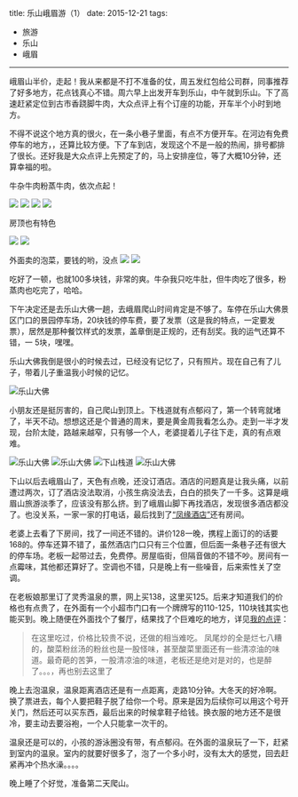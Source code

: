 title: 乐山峨眉游（1）
date: 2015-12-21
tags: 
- 旅游
- 乐山
- 峨眉
---

峨眉山半价，走起！我从来都是不打不准备的仗，周五发红包给公司群，同事推荐了好多地方，花点钱真心不错。周六早上出发开车到乐山，中午就到乐山。下了高速赶紧定位到古市香跷脚牛肉，大众点评上有个订座的功能，开车半个小时到地方。

不得不说这个地方真的很火，在一条小巷子里面，有点不方便开车。在河边有免费停车的地方，，还算比较方便。下了车到店，发现这个不是一般的热闹，排号都排了很长。还好我是大众点评上先预定了的，马上安排座位，等了大概10分钟，还算幸福的啦。

<!--more-->

牛杂牛肉粉蒸牛肉，依次点起！

![](/images/2015/12/IMG_0151.jpg)
![](/images/2015/12/IMG_0152.jpg)
![](/images/2015/12/IMG_0154.jpg)
![](/images/2015/12/IMG_0156.jpg)

房顶也有特色

![](/images/2015/12/IMG_0159.jpg)
![](/images/2015/12/IMG_0160.jpg)

外面卖的泡菜，要钱的哟，没点
![](/images/2015/12/IMG_0164.jpg)
![](/images/2015/12/IMG_0171.jpg)

吃好了一顿，也就100多块钱，非常的爽。牛杂我只吃牛肚，但牛肉吃了很多，粉蒸肉也吃完了，哈哈。

下午决定还是去乐山大佛一趟，去峨眉爬山时间肯定是不够了。车停在乐山大佛景区门口的景园停车场，20块钱的停车费，要了发票（这是我的特点，一定要发票），居然是那种餐饮样式的发票，盖章倒是正规的，还有刮奖。我的运气还算不错，一 5块，嘿嘿。

乐山大佛我倒是很小的时候去过，已经没有记忆了，只有照片。现在自己有了儿子，带着儿子重温我小时候的记忆。

![乐山大佛](/images/2015/12/IMG_0181.jpg)

小朋友还是挺厉害的，自己爬山到顶上。下栈道就有点郁闷了，第一个转弯就堵了，半天不动。想想这还是个普通的周末，要是黄金周我看怎么办。走到一半才发现，台阶太陡，路越来越窄，只有够一个人，老婆提着儿子往下走，真的有点艰难。

![乐山大佛](/images/2015/12/IMG_0215.jpg)
![乐山大佛](/images/2015/12/IMG_0221.jpg)
![下山栈道](/images/2015/12/IMG_0223.jpg)
![乐山大佛](/images/2015/12/IMG_0225.jpg)

下山以后去峨眉山了，天色有点晚，还没订酒店。酒店的问题真是让我头痛，以前遭过两次，订了酒店没法取消，小孩生病没法去，白白的损失了一千多。这算是峨眉山旅游淡季了，应该没有那么挤。到了峨眉山脚下再找酒店，发现很多酒店都没了。也没关系，一家一家的打电话，最后找到了[“凤缘酒店”](http://hotels.ctrip.com/hotel/447011.html#ctm_ref=www_hp_bs_lst)还有房间。

老婆上去看了下房间，找了一间还不错的。讲价128一晚，携程上面订的的话要168的。停车还算不错了，虽然酒店门口只有三个位置，但后面一条巷子还有很大的停车场。老板一起带过去，免费停。房屋临街，但隔音做的不错不吵。房间有一点霉味，其他都还算好了。空调也不错，只是晚上有一些噪音，后来索性关了空调。

在老板娘那里订了灵秀温泉的票，网上买138，这里买125。后来才知道我们的价格也有点贵了，在外面有一个小超市门口有一个牌牌写的110-125，110块钱其实也能买到。晚上随便在外面找个了餐厅，结果找了个巨难吃的地方，详见[我的点评](http://www.dianping.com/shop/44082643)：
> 在这里吃过，价格比较贵不说，还做的相当难吃。
> 凤尾炒的全是烂七八糟的，酸菜粉丝汤的粉丝也是一股怪味，甚至酸菜里面还有一些清凉油的味道。最奇葩的苦笋，一股清凉油的味道，老板还是绝对是对的，也是醉了。。。，再也别去这里了

晚上去泡温泉，温泉距离酒店还是有一点距离，走路10分钟。大冬天的好冷啊。换了票进去，每个人要把鞋子脱了给你一个号。原来是因为后续你可以用这个号开关门，然后还可以买东西，最后出来的时候拿鞋子给钱。换衣服的地方还不是很冷，要主动去要浴袍，一个人只能拿一次干的。

温泉还是可以的，小孩的游泳圈没有带，有点郁闷。在外面的温泉玩了一下，赶紧到室内的温泉。室内的就要好很多了，泡了一个多小时，没有太大的感觉，回去赶紧再冲个热水澡。。。。

晚上睡了个好觉，准备第二天爬山。

